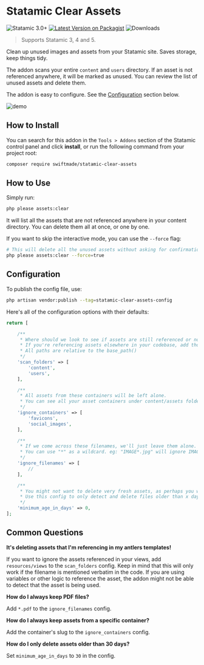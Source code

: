 # Statamic Clear Assets

![Statamic 3.0+](https://img.shields.io/badge/Statamic-3.0+-FF269E?style=for-the-badge&link=https://statamic.com)
[![Latest Version on Packagist](https://img.shields.io/packagist/v/swiftmade/statamic-clear-assets.svg?style=for-the-badge)](https://packagist.org/packages/swiftmade/statamic-clear-assets)
![Downloads](https://img.shields.io/packagist/dt/swiftmade/statamic-clear-assets?style=for-the-badge)


> Supports Statamic 3, 4 and 5.

Clean up unused images and assets from your Statamic site. Saves storage, keep things tidy.

The addon scans your entire `content` and `users` directory. If an asset is not referenced anywhere, it will be marked as unused. You can review the list of unused assets and delete them.

The addon is easy to configure. See the [Configuration](#configuration) section below.

![demo](demo.gif)

## How to Install

You can search for this addon in the `Tools > Addons` section of the Statamic control panel and click **install**, or run the following command from your project root:

```bash
composer require swiftmade/statamic-clear-assets
```

## How to Use

Simply run:

```bash
php please assets:clear
```

It will list all the assets that are not referenced anywhere in your content directory. You can delete them all at once, or one by one.

If you want to skip the interactive mode, you can use the `--force` flag:

```bash
# This will delete all the unused assets without asking for confirmation!
php please assets:clear --force=true
```

## Configuration

To publish the config file, use:

 ```bash
 php artisan vendor:publish --tag=statamic-clear-assets-config
 ```

Here's all of the configuration options with their defaults:

```php
return [

    /**
     * Where should we look to see if assets are still referenced or not?
     * If you're referencing assets elsewhere in your codebase, add those paths here.
     * All paths are relative to the base_path()
     */
    'scan_folders' => [
        'content',
        'users',
    ],

    /**
     * All assets from these containers will be left alone.
     * You can see all your asset containers under content/assets folder.
     */
    'ignore_containers' => [
        'favicons',
        'social_images',
    ],

    /**
     * If we come across these filenames, we'll just leave them alone.
     * You can use "*" as a wildcard. eg: "IMAGE*.jpg" will ignore IMAGE1.jpg IMAGE23.jpg etc...
     */
    'ignore_filenames' => [
        //
    ],

    /**
     * You might not want to delete very fresh assets, as perhaps you want to use them soon.
     * Use this config to only detect and delete files older than x days.
     */
    'minimum_age_in_days' => 0,
];
```

## Common Questions

**It's deleting assets that I'm referencing in my antlers templates!**

If you want to ignore the assets referenced in your views, add `resources/views` to the `scan_folders` config. Keep in mind that this will only work if the filename is mentioned verbatim in the code. If you are using variables or other logic to reference the asset, the addon might not be able to detect that the asset is being used.

**How do I always keep PDF files?**

Add `*.pdf` to the `ignore_filenames` config.

**How do I always keep assets from a specific container?**

Add the container's slug to the `ignore_containers` config.

**How do I only delete assets older than 30 days?**

Set `minimum_age_in_days` to `30` in the config.

